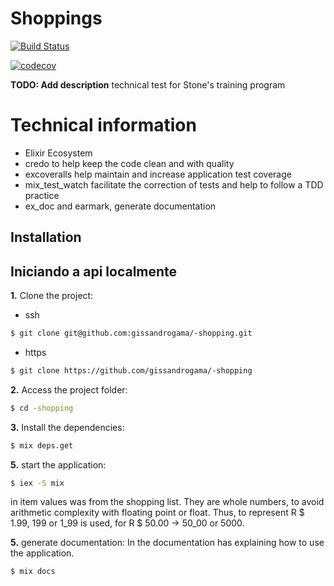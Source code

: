 # Shoppings

[![Build Status](https://www.travis-ci.com/gissandrogama/-shopping.svg?branch=main)](https://www.travis-ci.com/gissandrogama/-shopping)

[![codecov](https://codecov.io/gh/gissandrogama/-shopping/branch/main/graph/badge.svg?token=4Z7ZWDKX5V)](https://codecov.io/gh/gissandrogama/-shopping)

**TODO: Add description**
technical test for Stone's training program

# Technical information
  * Elixir Ecosystem
  * credo to help keep the code clean and with quality
  * excoveralls help maintain and increase application test coverage
  * mix_test_watch facilitate the correction of tests and help to follow a TDD practice
  * ex_doc and earmark, generate documentation

## Installation

## Iniciando a api localmente

**1.** Clone the project:

  * ssh
  ```sh
  $ git clone git@github.com:gissandrogama/-shopping.git
  ```

  * https
  ```sh
  $ git clone https://github.com/gissandrogama/-shopping
  ```

**2.** Access the project folder:

```sh
$ cd -shopping
```

**3.** Install the dependencies:

```sh
$ mix deps.get
```

**5.** start the application:

```sh
$ iex -S mix
```

in item values ​​was from the shopping list. They are whole numbers, to avoid arithmetic complexity with floating point or float. Thus, to represent R $ 1.99, 199 or 1_99 is used, for R $ 50.00 -> 50_00 or 5000.

**5.** generate documentation:
In the documentation has explaining how to use the application.

```sh
$ mix docs
```




